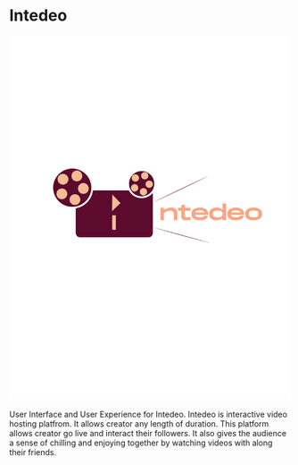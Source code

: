 # Intedeo
<p>
  <img src="https://github.com/dmistry19/Intedeo/blob/master/LOGO.jpg">
  </p>
User Interface and User Experience for Intedeo. 
Intedeo is interactive video hosting platfrom. It allows creator any length of duration. This platform allows creator go live and interact  their followers. It also gives the audience a sense of chilling and enjoying together by watching videos with along their friends.

